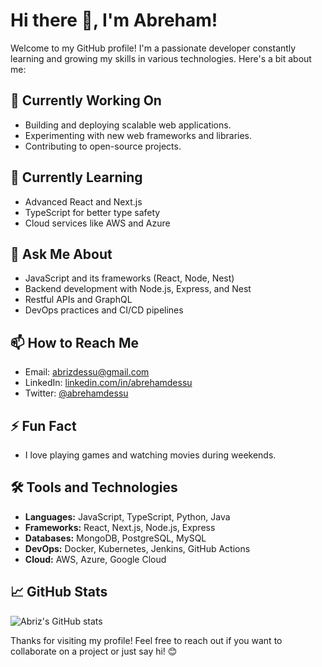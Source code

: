 # Hi there 👋, I'm Abreham!

Welcome to my GitHub profile! I'm a passionate developer constantly learning and growing my skills in various technologies. Here's a bit about me:

## 🔭 Currently Working On

- Building and deploying scalable web applications.
- Experimenting with new web frameworks and libraries.
- Contributing to open-source projects.

## 🌱 Currently Learning

- Advanced React and Next.js
- TypeScript for better type safety
- Cloud services like AWS and Azure

## 💬 Ask Me About

- JavaScript and its frameworks (React, Node, Nest)
- Backend development with Node.js, Express, and Nest
- Restful APIs and GraphQL
- DevOps practices and CI/CD pipelines

## 📫 How to Reach Me

- Email: abrizdessu@gmail.com
- LinkedIn: [linkedin.com/in/abrehamdessu](https://www.linkedin.com/in/abrehamdessu)
- Twitter: [@abrehamdessu](https://twitter.com/abreham_dessu)

## ⚡ Fun Fact

- I love playing games and watching movies during weekends.

## 🛠️ Tools and Technologies

- **Languages:** JavaScript, TypeScript, Python, Java
- **Frameworks:** React, Next.js, Node.js, Express
- **Databases:** MongoDB, PostgreSQL, MySQL
- **DevOps:** Docker, Kubernetes, Jenkins, GitHub Actions
- **Cloud:** AWS, Azure, Google Cloud

## 📈 GitHub Stats

![Abriz's GitHub stats](https://github-readme-stats.vercel.app/api?username=abriz19&show_icons=true&theme=radical)

Thanks for visiting my profile! Feel free to reach out if you want to collaborate on a project or just say hi! 😊
